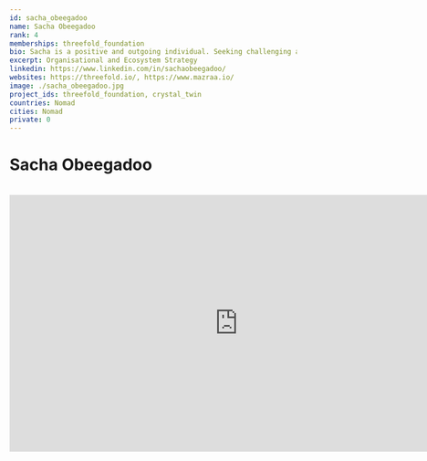 ```yaml
---
id: sacha_obeegadoo
name: Sacha Obeegadoo
rank: 4
memberships: threefold_foundation
bio: Sacha is a positive and outgoing individual. Seeking challenging and dynamic opportunities, he invests himself in sustainable activities with a view to producing real results and doing good for the world. He believes that change is the only constant.
excerpt: Organisational and Ecosystem Strategy
linkedin: https://www.linkedin.com/in/sachaobeegadoo/
websites: https://threefold.io/, https://www.mazraa.io/
image: ./sacha_obeegadoo.jpg
project_ids: threefold_foundation, crystal_twin
countries: Nomad
cities: Nomad
private: 0
---
```


# Sacha Obeegadoo

<BR>

<iframe src="https://player.vimeo.com/video/413265125" width="800" height="450" frameborder="0" allow="autoplay; fullscreen" allowfullscreen></iframe>

<BR>

